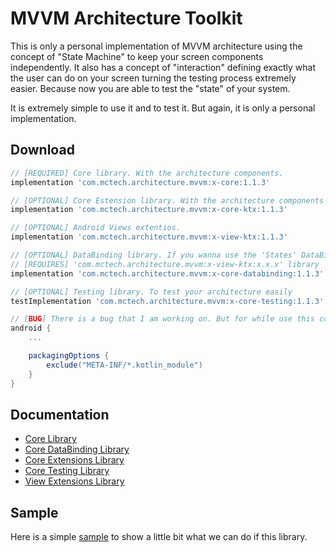 # MVVM Architecture Toolkit
This is only a personal implementation of MVVM architecture using the concept of "State Machine" to keep your screen components independently. It also has a concept of "interaction" defining exactly what the user can do on your screen turning the testing process extremely easier. Because now you are able to test the "state" of your system.

It is extremely simple to use it and to test it. But again, it is only a personal implementation.

## Download
```groovy
// [REQUIRED] Core library. With the architecture components.
implementation 'com.mctech.architecture.mvvm:x-core:1.1.3'

// [OPTIONAL] Core Estension library. With the architecture components extentions.
implementation 'com.mctech.architecture.mvvm:x-core-ktx:1.1.3'

// [OPTIONAL] Android Views extentios. 
implementation 'com.mctech.architecture.mvvm:x-view-ktx:1.1.3'

// [OPTIONAL] DataBinding library. If you wanna use the 'States' DataBinding adapters.
// [REQUIRES] 'com.mctech.architecture.mvvm:x-view-ktx:x.x.x' library
implementation 'com.mctech.architecture.mvvm:x-core-databinding:1.1.3'

// [OPTIONAL] Testing library. To test your architecture easily
testImplementation 'com.mctech.architecture.mvvm:x-core-testing:1.1.3'

// [BUG] There is a bug that I am working on. But for while use this code on your app gradle file.
android {
    ...

    packagingOptions {
        exclude("META-INF/*.kotlin_module")
    }
}

``` 

## Documentation
* [Core Library](https://github.com/MayconCardoso/Mvvm-Architecture-Toolkit/tree/master/library/core)
* [Core DataBinding Library](https://github.com/MayconCardoso/Mvvm-Architecture-Toolkit/tree/master/library/core-databinding)
* [Core Extensions Library](https://github.com/MayconCardoso/Mvvm-Architecture-Toolkit/tree/master/library/core-ktx)
* [Core Testing Library](https://github.com/MayconCardoso/Mvvm-Architecture-Toolkit/tree/master/library/core-testing)
* [View Extensions Library](https://github.com/MayconCardoso/Mvvm-Architecture-Toolkit/tree/master/library/view-extentions)

## Sample

Here is a simple [sample](https://github.com/MayconCardoso/Mvvm-Architecture-Toolkit/tree/master/sample) to show a little bit what we can do if this library. 
